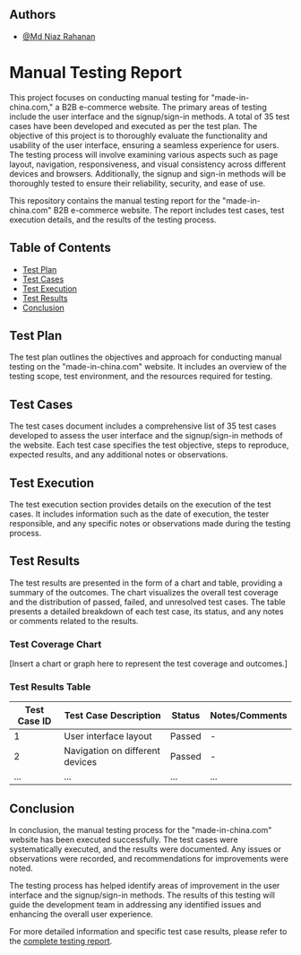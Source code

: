 

## Authors

- [@Md Niaz Rahanan](https://github.com/Niaz-r)

# Manual Testing Report
This project focuses on conducting manual testing for "made-in-china.com," a B2B e-commerce website. The primary areas of testing include the user interface and the signup/sign-in methods. A total of 35 test cases have been developed and executed as per the test plan.
The objective of this project is to thoroughly evaluate the functionality and usability of the user interface, ensuring a seamless experience for users. The testing process will involve examining various aspects such as page layout, navigation, responsiveness, and visual consistency across different devices and browsers.
Additionally, the signup and sign-in methods will be thoroughly tested to ensure their reliability, security, and ease of use.

This repository contains the manual testing report for the "made-in-china.com" B2B e-commerce website. The report includes test cases, test execution details, and the results of the testing process.

## Table of Contents

- [Test Plan](Bug_Report.xlsx)
- [Test Cases](#test-cases)
- [Test Execution](#test-execution)
- [Test Results](#test-results)
- [Conclusion](#conclusion)

## Test Plan

The test plan outlines the objectives and approach for conducting manual testing on the "made-in-china.com" website. It includes an overview of the testing scope, test environment, and the resources required for testing.

## Test Cases

The test cases document includes a comprehensive list of 35 test cases developed to assess the user interface and the signup/sign-in methods of the website. Each test case specifies the test objective, steps to reproduce, expected results, and any additional notes or observations.

## Test Execution

The test execution section provides details on the execution of the test cases. It includes information such as the date of execution, the tester responsible, and any specific notes or observations made during the testing process.

## Test Results

The test results are presented in the form of a chart and table, providing a summary of the outcomes. The chart visualizes the overall test coverage and the distribution of passed, failed, and unresolved test cases. The table presents a detailed breakdown of each test case, its status, and any notes or comments related to the results.

### Test Coverage Chart

[Insert a chart or graph here to represent the test coverage and outcomes.]

### Test Results Table

| Test Case ID | Test Case Description               | Status   | Notes/Comments                                      |
|--------------|------------------------------------|----------|-----------------------------------------------------|
| 1            | User interface layout              | Passed   | -                                                   |
| 2            | Navigation on different devices    | Passed   | -                                                   |
| ...          | ...                                | ...      | ...                                                 |

## Conclusion

In conclusion, the manual testing process for the "made-in-china.com" website has been executed successfully. The test cases were systematically executed, and the results were documented. Any issues or observations were recorded, and recommendations for improvements were noted.

The testing process has helped identify areas of improvement in the user interface and the signup/sign-in methods. The results of this testing will guide the development team in addressing any identified issues and enhancing the overall user experience.

For more detailed information and specific test case results, please refer to the [complete testing report](link/to/complete/report.pdf).

